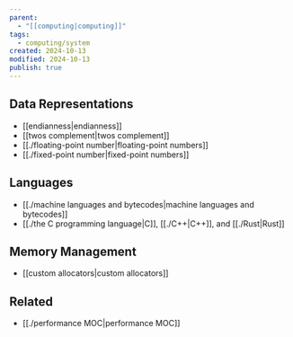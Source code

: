 ```yaml
---
parent:
  - "[[computing|computing]]"
tags:
  - computing/system
created: 2024-10-13
modified: 2024-10-13
publish: true
---
```

## Data Representations
- [[endianness|endianness]]
- [[twos complement|twos complement]]
- [[./floating-point number|floating-point numbers]]
- [[./fixed-point number|fixed-point numbers]]

## Languages
- [[./machine languages and bytecodes|machine languages and bytecodes]]
- [[./the C programming language|C]], [[./C++|C++]], and [[./Rust|Rust]]

## Memory Management
- [[custom allocators|custom allocators]]

## Related
- [[./performance MOC|performance MOC]]